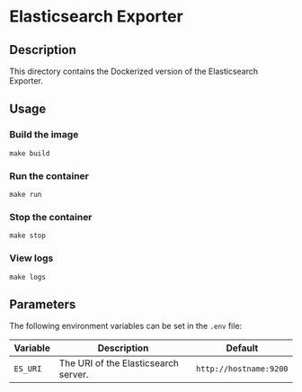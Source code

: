 # Elasticsearch Exporter

## Description

This directory contains the Dockerized version of the Elasticsearch Exporter.

## Usage

### Build the image

```
make build
```

### Run the container

```
make run
```

### Stop the container

```
make stop
```

### View logs

```
make logs
```

## Parameters

The following environment variables can be set in the `.env` file:

| Variable | Description | Default |
|----------|-------------|---------|
| `ES_URI` | The URI of the Elasticsearch server. | `http://hostname:9200` |
